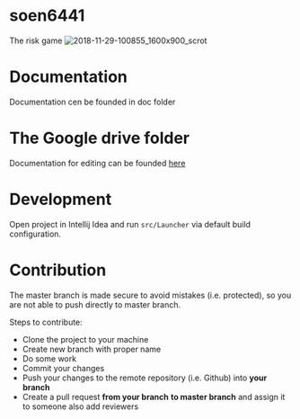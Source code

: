 # soen6441
The risk game
![2018-11-29-100855_1600x900_scrot](https://user-images.githubusercontent.com/2269864/49231052-17e53300-f3bf-11e8-8d24-7731f7dda1a2.jpg)

# Documentation
Documentation cen be founded in doc folder

# The Google drive folder
Documentation for editing can be founded [here](https://drive.google.com/open?id=1huxtpM3wpLfRqsBpULZw2bwL_oJIjaIN)

# Development
Open project in Intellij Idea and run `src/Launcher` via default build configuration.

# Contribution
The master branch is made secure to avoid mistakes (i.e. protected), so you are not able to push directly to master branch.

Steps to contribute:
* Clone the project to your machine
* Create new branch with proper name
* Do some work
* Commit your changes
* Push your changes to the remote repository (i.e. Github) into **your branch**
* Create a pull request **from your branch** **to master branch** and assign it to someone also add reviewers

